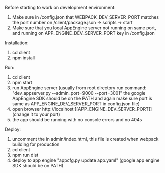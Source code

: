 Before starting to work on development environment:

1. Make sure in /config.json that WEBPACK_DEV_SERVER_PORT matches the port number on /client/package.json -> scripts -> start
2. Make sure that you local AppEngine server not running on same port, and running on APP_ENGINE_DEV_SERVER_PORT key in /config.json

Installation:

1. cd client
2. npm install

Run:

1. cd client
2. npm start
3. run AppEngine server (usually from root directory run command: "dev_appserver.py --admin_port=9000 --port=3001" the google AppEngine SDK should be on the PATH and again make sure port is same as APP_ENGINE_DEV_SERVER_PORT in config.json file)
4. open browser http://localhost:[[APP_ENGINE_DEV_SERVER_PORT]] (change it to your port)
5. the app should be running with no console errors and no 404s

Deploy:

1. uncomment the <!-- <link href="/static/css/app.css" type="text/css" rel="stylesheet" /> --> in admin/index.html, this file is created when webpack building for production
2. cd client
3. npm run dist
4. deploy to app engine "appcfg.py update app.yaml" (google app engine SDK should be on PATH)
